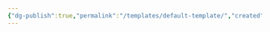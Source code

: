 ```yaml
---
{"dg-publish":true,"permalink":"/templates/default-template/","created":"2024-01-28T16:51:33.120-06:00","updated":"2024-01-28T16:52:13.070-06:00"}
---
```



